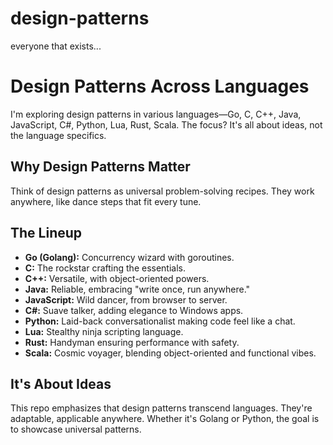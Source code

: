# design-patterns
everyone that exists...

# Design Patterns Across Languages


I'm exploring design patterns in various languages—Go, C, C++, Java, JavaScript, C#, Python, Lua, Rust, Scala. The focus? It's all about ideas, not the language specifics.

## Why Design Patterns Matter
Think of design patterns as universal problem-solving recipes. They work anywhere, like dance steps that fit every tune.

## The Lineup
- **Go (Golang):** Concurrency wizard with goroutines.
- **C:** The rockstar crafting the essentials.
- **C++:** Versatile, with object-oriented powers.
- **Java:** Reliable, embracing "write once, run anywhere."
- **JavaScript:** Wild dancer, from browser to server.
- **C#:** Suave talker, adding elegance to Windows apps.
- **Python:** Laid-back conversationalist making code feel like a chat.
- **Lua:** Stealthy ninja scripting language.
- **Rust:** Handyman ensuring performance with safety.
- **Scala:** Cosmic voyager, blending object-oriented and functional vibes.

## It's About Ideas
This repo emphasizes that design patterns transcend languages. They're adaptable, applicable anywhere. Whether it's Golang or Python, the goal is to showcase universal patterns.
